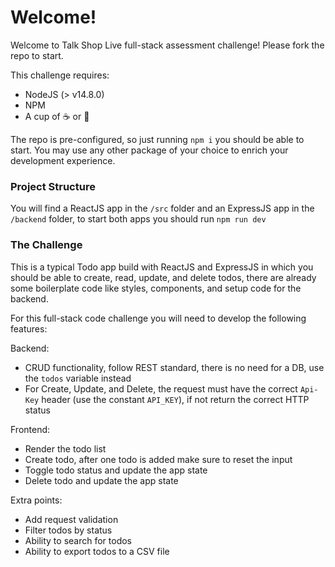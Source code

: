 # Welcome!

Welcome to Talk Shop Live full-stack assessment challenge!
Please fork the repo to start.

This challenge requires:

- NodeJS (> v14.8.0)
- NPM
- A cup of ☕ or 🍵

The repo is pre-configured, so just running `npm i` you should be able to start.
You may use any other package of your choice to enrich your development experience.

### Project Structure

You will find a ReactJS app in the `/src` folder and an ExpressJS app in the `/backend` folder, to start both apps you should run `npm run dev`

### The Challenge

This is a typical Todo app build with ReactJS and ExpressJS in which you should be able to create, read, update, and delete todos, there are already some boilerplate code like styles, components, and setup code for the backend.

For this full-stack code challenge you will need to develop the following features:

Backend:

- CRUD functionality, follow REST standard, there is no need for a DB, use the `todos` variable instead
- For Create, Update, and Delete, the request must have the correct `Api-Key` header (use the constant `API_KEY`), if not return the correct HTTP status

Frontend:

- Render the todo list
- Create todo, after one todo is added make sure to reset the input
- Toggle todo status and update the app state
- Delete todo and update the app state

Extra points:

- Add request validation
- Filter todos by status
- Ability to search for todos
- Ability to export todos to a CSV file
